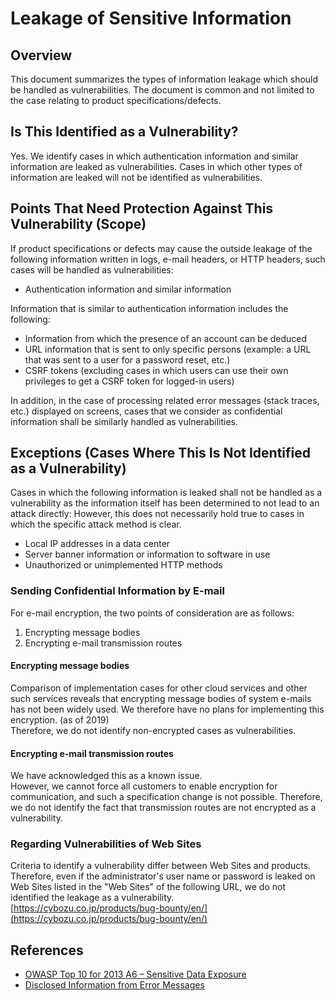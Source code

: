 Leakage of Sensitive Information
====

## Overview
This document summarizes the types of information leakage which should be handled as vulnerabilities. The document is common and not limited to the case relating to product specifications/defects.

## Is This Identified as a Vulnerability?
Yes. We identify cases in which authentication information and similar information are leaked as vulnerabilities.
Cases in which other types of information are leaked will not be identified as vulnerabilities.

## Points That Need Protection Against This Vulnerability (Scope)
If product specifications or defects may cause the outside leakage of the following information written in logs, e-mail headers, or HTTP headers, such cases will be handled as vulnerabilities:


* Authentication information and similar information

Information that is similar to authentication information includes the following:
* Information from which the presence of an account can be deduced
* URL information that is sent to only specific persons (example: a URL that was sent to a user for a password reset, etc.)
* CSRF tokens (excluding cases in which users can use their own privileges to get a CSRF token for logged-in users)

In addition, in the case of processing related error messages (stack traces, etc.) displayed on screens, cases that we consider as confidential information shall be similarly handled as vulnerabilities.

## Exceptions (Cases Where This Is Not Identified as a Vulnerability)
Cases in which the following information is leaked shall not be handled as a vulnerability as the information itself has been determined to not lead to an attack directly:
However, this does not necessarily hold true to cases in which the specific attack method is clear.

* Local IP addresses in a data center
* Server banner information or information to software in use
* Unauthorized or unimplemented HTTP methods

### Sending Confidential Information by E-mail
For e-mail encryption, the two points of consideration are as follows:

1. Encrypting message bodies
2. Encrypting e-mail transmission routes

#### Encrypting message bodies
Comparison of implementation cases for other cloud services and other such services reveals that encrypting message bodies of system e-mails has not been widely used. We therefore have no plans for implementing this encryption. (as of 2019)  
Therefore, we do not identify non-encrypted cases as vulnerabilities.

#### Encrypting e-mail transmission routes
We have acknowledged this as a known issue.  
However, we cannot force all customers to enable encryption for communication, and such a specification change is not possible. Therefore, we do not identify the fact that transmission routes are not encrypted as a vulnerability.

### Regarding Vulnerabilities of Web Sites
Criteria to identify a vulnerability differ between Web Sites and products. 
Therefore, even if the administrator's user name or password is leaked on Web Sites listed in the "Web Sites" of the following URL, we do not identified the leakage as a vulnerability.   
[https://cybozu.co.jp/products/bug-bounty/en/](https://cybozu.co.jp/products/bug-bounty/en/)

## References

* [OWASP Top 10 for 2013 A6 – Sensitive Data Exposure](http://owasptop10.googlecode.com/files/OWASP%20Top%2010%20-%202013.pdf)
* [Disclosed Information from Error Messages](https://www.ipa.go.jp/security/awareness/vendor/programmingv1/b09_03.html)
